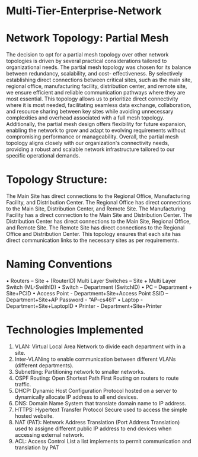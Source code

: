 # Multi-Tier-Enterprise-Network
# Network Topology: Partial Mesh
The decision to opt for a partial mesh topology over other network topologies is driven
by several practical considerations tailored to organizational needs. The partial mesh
topology was chosen for its balance between redundancy, scalability, and cost-
effectiveness. By selectively establishing direct connections between critical sites, such
as the main site, regional office, manufacturing facility, distribution center, and remote
site, we ensure efficient and reliable communication pathways where they are most
essential.
This topology allows us to prioritize direct connectivity where it is most needed,
facilitating seamless data exchange, collaboration, and resource sharing between key
sites while avoiding unnecessary complexities and overhead associated with a full mesh
topology.
Additionally, the partial mesh design offers flexibility for future expansion, enabling the
network to grow and adapt to evolving requirements without compromising performance
or manageability. Overall, the partial mesh topology aligns closely with our
organization's connectivity needs, providing a robust and scalable network infrastructure
tailored to our specific operational demands.
# Topology Structure:
The Main Site has direct connections to the Regional Office, Manufacturing Facility, and
Distribution Center.
The Regional Office has direct connections to the Main Site, Distribution Center, and
Remote Site.
The Manufacturing Facility has a direct connection to the Main Site and Distribution
Center.
The Distribution Center has direct connections to the Main Site, Regional Office, and
Remote Site.
The Remote Site has direct connections to the Regional Office and Distribution Center.
This topology ensures that each site has direct communication links to the necessary
sites as per requirements.
# Naming Conventions
• Routers – Site + (RouterID)
Multi Layer Switches – Site + Multi Layer Switch (ML-SwithID)
• Switch – Department (SwitchID)
• PC – Department + Site+PCID
• Access Point - Department+Site+Access Point
SSID – Department+Site+AP
Password - “AP-cs461”
• Laptop - Department+Site+LaptopID
• Printer - Department+Site+Printer
# Technologies Implemented
1. VLAN: Virtual Local Area Network to divide each department with in a site.
2. Inter-VLANing to enable communication between different VLANs (different departments).
3. Subnetting: Partitioning network to smaller networks.
4. OSPF Routing: Open Shortest Path First Routing on routers to route traffic.
5. DHCP: Dynamic Host Configuration Protocol hosted on a server to dynamically allocate IP
address to all end devices.
6. DNS: Domain Name System that translate domain name to IP address.
7. HTTPS: Hypertext Transfer Protocol Secure used to access the simple hosted website.
8. NAT (PAT): Network Address Translation (Port Address Translation) used to assigne different
public IP address to end devices when accessing external network.
9. ACL: Access Control List a list implements to permit communication and translation by PAT
